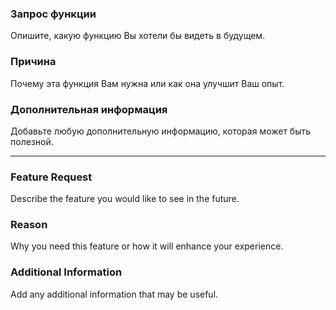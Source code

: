 ### Запрос функции

Опишите, какую функцию Вы хотели бы видеть в будущем.

### Причина

Почему эта функция Вам нужна или как она улучшит Ваш опыт.

### Дополнительная информация

Добавьте любую дополнительную информацию, которая может быть полезной.

------

### Feature Request

Describe the feature you would like to see in the future.

### Reason

Why you need this feature or how it will enhance your experience.

### Additional Information

Add any additional information that may be useful.
